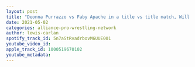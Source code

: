 ```yaml
---
layout: post
title: "Deonna Purrazzo vs Faby Apache in a title vs title match, Will Sami Callihan appear on AEW Dynamite?"
date: 2021-05-02
categories: alliance-pro-wrestling-network
author: lewis-carlan
spotify_track_id: 5n7aStRvadrbovM6UUE001
youtube_video_id: 
apple_track_id: 1000519670102
youtube_metadata: 
---
```

